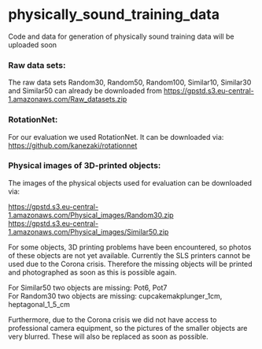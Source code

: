 # physically_sound_training_data
Code and data for generation of physically sound training data will be uploaded soon

### Raw data sets:

The raw data sets Random30, Random50, Random100, Similar10, Similar30 and Similar50 can already be downloaded from https://gpstd.s3.eu-central-1.amazonaws.com/Raw_datasets.zip



### RotationNet:

For our evaluation we used RotationNet. It can be downloaded via:
https://github.com/kanezaki/rotationnet



### Physical images of 3D-printed objects:

The images of the physical objects used for evaluation can be downloaded via:

https://gpstd.s3.eu-central-1.amazonaws.com/Physical_images/Random30.zip  
https://gpstd.s3.eu-central-1.amazonaws.com/Physical_images/Similar50.zip

For some objects, 3D printing problems have been encountered, so photos of these objects are not yet available. Currently the SLS printers cannot be used due to the Corona crisis. Therefore the missing objects will be printed and photographed as soon as this is possible again.

For Similar50 two objects are missing: Pot6, Pot7  
For Random30 two objects are missing: cupcakemakplunger_1cm, heptagonal_1_5_cm

Furthermore, due to the Corona crisis we did not have access to professional camera equipment, so the pictures of the smaller objects are very blurred. These will also be replaced as soon as possible.
